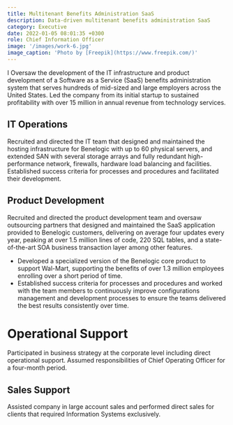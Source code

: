 ```yaml
---
title: Multitenant Benefits Administration SaaS
description: Data-driven multitenant benefits administration SaaS
category: Executive
date: 2022-01-05 08:01:35 +0300
role: Chief Information Officer
image: '/images/work-6.jpg'
image_caption: 'Photo by [Freepik](https://www.freepik.com/)'
---
```


I Oversaw the development of the IT infrastructure and product development of a Software as a Service (SaaS) benefits administration system that serves hundreds of mid-sized and large employers across the United States. Led the company from its initial startup to sustained profitability with over 15 million in annual revenue from technology services.

## IT Operations

Recruited and directed the IT team that designed and maintained the hosting infrastructure for Benelogic with up to 60 physical servers, and extended SAN with several storage arrays and fully redundant high-performance network, firewalls, hardware load balancing and facilities. Established success criteria for processes and procedures and facilitated their development. 

## Product Development

Recruited and directed the product development team and oversaw outsourcing partners that designed and maintained the SaaS application provided to Benelogic customers, delivering on average four updates every year, peaking at over 1.5 million lines of code, 220 SQL tables, and a state-of-the-art SOA business transaction layer among other features.
* Developed a specialized version of the Benelogic core product to support Wal-Mart, supporting the benefits of over 1.3 million employees enrolling over a short period of time.
* Established success criteria for processes and procedures and worked with the team members to continuously improve configurations management and development processes to ensure the teams delivered the best results consistently over time. 

# Operational Support 

Participated in business strategy at the corporate level including direct operational support. Assumed responsibilities of Chief Operating Officer for a four-month period.

## Sales Support

Assisted company in large account sales and performed direct sales for clients that required Information Systems exclusively.
